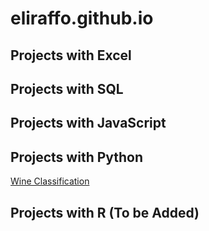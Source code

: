 # eliraffo.github.io

## Projects with Excel

## Projects with SQL

## Projects with JavaScript

## Projects with Python
[Wine Classification](https://github.com/eliraffo/eliraffo.github.io/tree/master/WineClassification/)

## Projects with R (To be Added)
